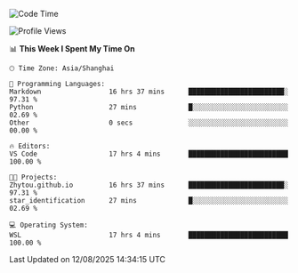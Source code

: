 <!--START_SECTION:waka-->
![Code Time](http://img.shields.io/badge/Code%20Time-3%2C073%20hrs%2050%20mins-blue)

![Profile Views](http://img.shields.io/badge/Profile%20Views-0-blue)

📊 **This Week I Spent My Time On** 

```text
🕑︎ Time Zone: Asia/Shanghai

💬 Programming Languages: 
Markdown                 16 hrs 37 mins      ████████████████████████░   97.31 % 
Python                   27 mins             █░░░░░░░░░░░░░░░░░░░░░░░░   02.69 % 
Other                    0 secs              ░░░░░░░░░░░░░░░░░░░░░░░░░   00.00 % 

🔥 Editors: 
VS Code                  17 hrs 4 mins       █████████████████████████   100.00 % 

🐱‍💻 Projects: 
Zhytou.github.io         16 hrs 37 mins      ████████████████████████░   97.31 % 
star_identification      27 mins             █░░░░░░░░░░░░░░░░░░░░░░░░   02.69 % 

💻 Operating System: 
WSL                      17 hrs 4 mins       █████████████████████████   100.00 % 
```


 Last Updated on 12/08/2025 14:34:15 UTC
<!--END_SECTION:waka-->